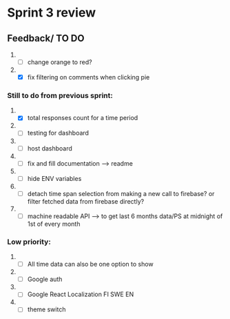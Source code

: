 # Sprint 3 review

## Feedback/ TO DO

1. - [ ] change orange to red?
2. - [x] fix filtering on comments when clicking pie

### Still to do from previous sprint:

1. - [x] total responses count for a time period
2. - [ ] testing for dashboard
3. - [ ] host dashboard
4. - [ ] fix and fill documentation --> readme
5. - [ ] hide ENV variables
6. - [ ] detach time span selection from making a new call to firebase? or filter fetched data from firebase directly?
7. - [ ] machine readable API --> to get last 6 months data/PS at midnight of 1st of every month

### Low priority:

1. - [ ] All time data can also be one option to show
2. - [ ] Google auth
3. - [ ] Google React Localization FI SWE EN
4. - [ ] theme switch
